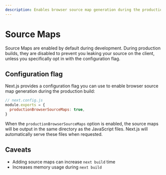 ```yaml
---
description: Enables browser source map generation during the production build.
---
```


# Source Maps

Source Maps are enabled by default during development. During production builds, they are disabled to prevent you leaking your source on the client, unless you specifically opt in with the configuration flag.

## Configuration flag

Next.js provides a configuration flag you can use to enable browser source map generation during the production build:

```js
// next.config.js
module.exports = {
  productionBrowserSourceMaps: true,
}
```

When the `productionBrowserSourceMaps` option is enabled, the source maps will be output in the same directory as the JavaScript files. Next.js will automatically serve these files when requested.

## Caveats

- Adding source maps can increase `next build` time
- Increases memory usage during `next build`
